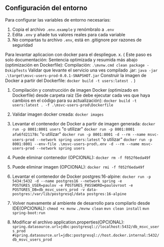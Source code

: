 ## Configuración del entorno

Para configurar las variables de entorno necesarias:

1. Copia el archivo `.env.example` y renómbralo a `.env`
2. Edita `.env` y añade tus valores reales para cada variable
3. No compartas tu archivo `.env`, está en .gitignore por razones de seguridad

Para levantar aplicacion con docker para el despliegue.
x. ( Este paso es solo documentación: Sentencia optimizada y resumida más abajo (optimización en Dockerfile):
Compilación: 
`.\mvnw.cmd clean package -DskipTests`
Validar que levante el servicio una ves compilado .jar: 
`java -jar .\target\msvc-users-prod-0.0.1-SNAPSHOT.jar`
Construir la imagen de Docker a partir del Dockerfile: 
`docker build -t users:latest .` )

1. Compilación y construcción de imagen Docker (optimizado en Dockerfile) desde carpeta raiz (Se debe ejecutar cada ves que haya cambios en el código para su actualización):
`docker build -t users:latest . -f .\msvc-users-prod\Dockerfile`
2. Validar imagen docker creada: 
`docker images`
5. Levantar el contenedor de Docker a partir de imagen generada: 
`docker run -p 8001:8001 users` "o utilizar" 
`docker run -p 8001:8001 afa6fd21178c` "o utilizar"
`docker run -p 8001:8001 -d --rm --name msvc-users-prod --network spring users:latest` "o utilizar"
`docker run -p 8001:8001 --env-file .\msvc-users-prod\.env -d --rm --name msvc-users-prod --network spring users`
6. Puede eliminar contenedor (OPCIONAL): 
`docker rm -f f052f6eda49f`
7. Puede eliminar imagen (OPCIONAL): 
`docker rmi -f f052f6eda49f`
8. Levantar el contenedor de Docker postgres:16-alpine:
`docker run -p 5434:5432 -d --name postgres16 --network spring -e POSTGRES_USER=paulov -e POSTGRES_PASSWORD=paulovroot -e POSTGRES_DB=db_msvc_users_prod -v data-postgres:/var/lib/postgresql/data postgres:16-alpine`

9. Volver nuevamente al ambiente de desarrollo para compilarlo desde IDE(OPCIONAL):
`chmod +x mvnw`
`./mvnw clean`
`mvn clean install`
`mvn spring-boot:run`
10. Modificar el archivo application.properties(OPCIONAL):
`spring.datasource.url=jdbc:postgresql://localhost:5432/db_msvc_users_prod`
`#spring.datasource.url=jdbc:postgresql://host.docker.internal:5432/db_msvc_users_prod`